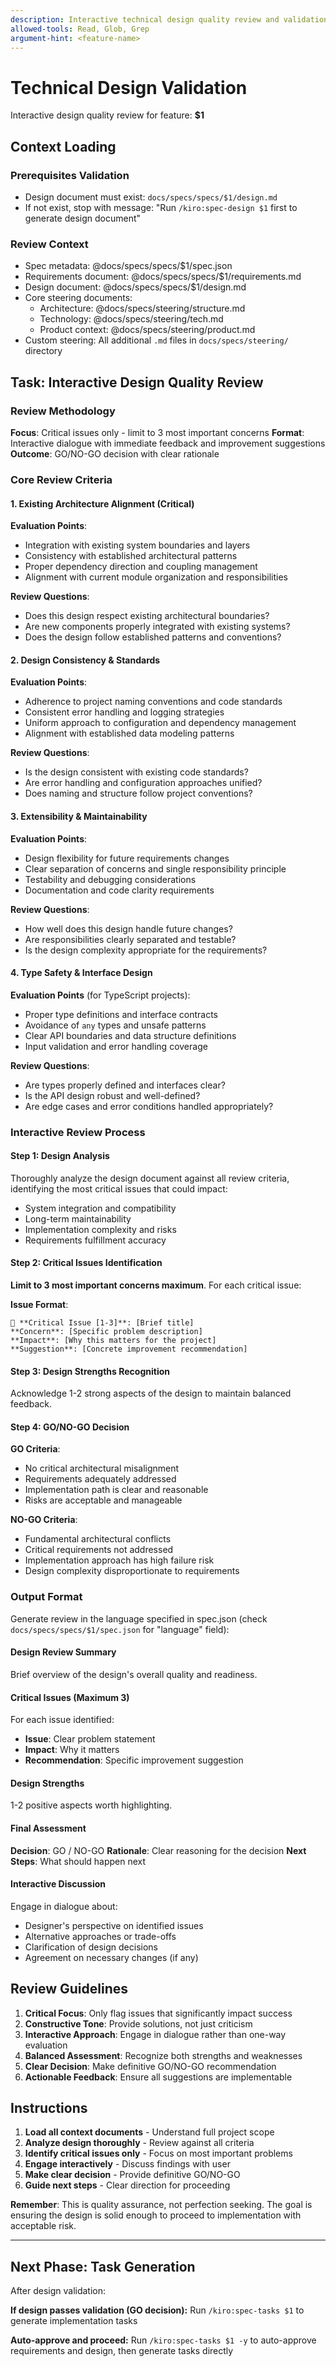 ```yaml
---
description: Interactive technical design quality review and validation
allowed-tools: Read, Glob, Grep
argument-hint: <feature-name>
---
```


# Technical Design Validation

Interactive design quality review for feature: **$1**

## Context Loading

### Prerequisites Validation
- Design document must exist: `docs/specs/specs/$1/design.md`
- If not exist, stop with message: "Run `/kiro:spec-design $1` first to generate design document"

### Review Context
- Spec metadata: @docs/specs/specs/$1/spec.json
- Requirements document: @docs/specs/specs/$1/requirements.md
- Design document: @docs/specs/specs/$1/design.md
- Core steering documents:
  - Architecture: @docs/specs/steering/structure.md
  - Technology: @docs/specs/steering/tech.md
  - Product context: @docs/specs/steering/product.md
- Custom steering: All additional `.md` files in `docs/specs/steering/` directory

## Task: Interactive Design Quality Review

### Review Methodology

**Focus**: Critical issues only - limit to 3 most important concerns
**Format**: Interactive dialogue with immediate feedback and improvement suggestions
**Outcome**: GO/NO-GO decision with clear rationale

### Core Review Criteria

#### 1. Existing Architecture Alignment (Critical)
**Evaluation Points**:
- Integration with existing system boundaries and layers
- Consistency with established architectural patterns
- Proper dependency direction and coupling management
- Alignment with current module organization and responsibilities

**Review Questions**:
- Does this design respect existing architectural boundaries?
- Are new components properly integrated with existing systems?
- Does the design follow established patterns and conventions?

#### 2. Design Consistency & Standards
**Evaluation Points**:
- Adherence to project naming conventions and code standards
- Consistent error handling and logging strategies
- Uniform approach to configuration and dependency management
- Alignment with established data modeling patterns

**Review Questions**:
- Is the design consistent with existing code standards?
- Are error handling and configuration approaches unified?
- Does naming and structure follow project conventions?

#### 3. Extensibility & Maintainability
**Evaluation Points**:
- Design flexibility for future requirements changes
- Clear separation of concerns and single responsibility principle
- Testability and debugging considerations
- Documentation and code clarity requirements

**Review Questions**:
- How well does this design handle future changes?
- Are responsibilities clearly separated and testable?
- Is the design complexity appropriate for the requirements?

#### 4. Type Safety & Interface Design
**Evaluation Points** (for TypeScript projects):
- Proper type definitions and interface contracts
- Avoidance of `any` types and unsafe patterns
- Clear API boundaries and data structure definitions
- Input validation and error handling coverage

**Review Questions**:
- Are types properly defined and interfaces clear?
- Is the API design robust and well-defined?
- Are edge cases and error conditions handled appropriately?

### Interactive Review Process

#### Step 1: Design Analysis
Thoroughly analyze the design document against all review criteria, identifying the most critical issues that could impact:
- System integration and compatibility
- Long-term maintainability
- Implementation complexity and risks
- Requirements fulfillment accuracy

#### Step 2: Critical Issues Identification
**Limit to 3 most important concerns maximum**. For each critical issue:

**Issue Format**:
```
🔴 **Critical Issue [1-3]**: [Brief title]
**Concern**: [Specific problem description]
**Impact**: [Why this matters for the project]
**Suggestion**: [Concrete improvement recommendation]
```

#### Step 3: Design Strengths Recognition
Acknowledge 1-2 strong aspects of the design to maintain balanced feedback.

#### Step 4: GO/NO-GO Decision

**GO Criteria**:
- No critical architectural misalignment
- Requirements adequately addressed
- Implementation path is clear and reasonable
- Risks are acceptable and manageable

**NO-GO Criteria**:
- Fundamental architectural conflicts
- Critical requirements not addressed
- Implementation approach has high failure risk
- Design complexity disproportionate to requirements

### Output Format

Generate review in the language specified in spec.json (check `docs/specs/specs/$1/spec.json` for "language" field):

#### Design Review Summary
Brief overview of the design's overall quality and readiness.

#### Critical Issues (Maximum 3)
For each issue identified:
- **Issue**: Clear problem statement
- **Impact**: Why it matters
- **Recommendation**: Specific improvement suggestion

#### Design Strengths
1-2 positive aspects worth highlighting.

#### Final Assessment
**Decision**: GO / NO-GO
**Rationale**: Clear reasoning for the decision
**Next Steps**: What should happen next

#### Interactive Discussion
Engage in dialogue about:
- Designer's perspective on identified issues
- Alternative approaches or trade-offs
- Clarification of design decisions
- Agreement on necessary changes (if any)

## Review Guidelines

1. **Critical Focus**: Only flag issues that significantly impact success
2. **Constructive Tone**: Provide solutions, not just criticism
3. **Interactive Approach**: Engage in dialogue rather than one-way evaluation
4. **Balanced Assessment**: Recognize both strengths and weaknesses
5. **Clear Decision**: Make definitive GO/NO-GO recommendation
6. **Actionable Feedback**: Ensure all suggestions are implementable

## Instructions

1. **Load all context documents** - Understand full project scope
2. **Analyze design thoroughly** - Review against all criteria
3. **Identify critical issues only** - Focus on most important problems
4. **Engage interactively** - Discuss findings with user
5. **Make clear decision** - Provide definitive GO/NO-GO
6. **Guide next steps** - Clear direction for proceeding

**Remember**: This is quality assurance, not perfection seeking. The goal is ensuring the design is solid enough to proceed to implementation with acceptable risk.

---

## Next Phase: Task Generation

After design validation:

**If design passes validation (GO decision):**
Run `/kiro:spec-tasks $1` to generate implementation tasks

**Auto-approve and proceed:**
Run `/kiro:spec-tasks $1 -y` to auto-approve requirements and design, then generate tasks directly